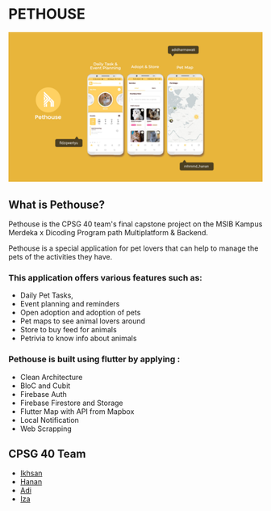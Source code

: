 # PETHOUSE
![pethouse_ss](https://github.com/ToKu404/Pethouse/blob/main/screenshoot/screenshoot.png?raw=true "pethouse_Ss")
## What is Pethouse?
Pethouse is the CPSG 40 team's final capstone project on the MSIB Kampus Merdeka x Dicoding Program path Multiplatform & Backend.

Pethouse is a special application for pet lovers that can help to manage the pets of the activities they have. 

### This application offers various features such as: 
- Daily Pet Tasks, 
- Event planning and reminders 
- Open adoption and adoption of pets 
- Pet maps to see animal lovers around 
- Store to buy feed for animals 
- Petrivia to know info about animals 


### Pethouse is built using flutter by applying : 
- Clean Architecture 
- BloC and Cubit 
- Firebase Auth 
- Firebase Firestore and Storage 
- Flutter Map with API from Mapbox 
- Local Notification 
- Web Scrapping

## CPSG 40 Team
- [Ikhsan](https://github.com/ToKu404)
- [Hanan](https://github.com/Hanan07-sys)
- [Adi](https://github.com/adidharmawati)
- [Iza](https://github.com/fildzahah)

